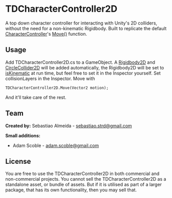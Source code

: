TDCharacterController2D
===========

A top down character controller for interacting with Unity's 2D colliders, without the need for a non-kinematic Rigidbody. Built to replicate the default [CharacterController](http://docs.unity3d.com/ScriptReference/CharacterController.html)'s [Move()](http://docs.unity3d.com/ScriptReference/CharacterController.Move.html) function.

Usage
-----

Add TDCharacterController2D.cs to a GameObject. A [Rigidbody2D](http://docs.unity3d.com/ScriptReference/Rigidbody2D.html) and [CircleCollider2D](http://docs.unity3d.com/ScriptReference/CircleCollider2D.html) will be added automatically, the Rigidbody2D will be set to [isKinematic](http://docs.unity3d.com/ScriptReference/Rigidbody2D-isKinematic.html) at run time, but feel free to set it in the Inspector yourself. Set collisionLayers in the Inspector. Move with

```
TDCharacterController2D.Move(Vector2 motion);
```

And it'll take care of the rest.

Team
-----

**Created by:** Sebastiao Almeida - [sebastiao.strd@gmail.com](mailto:sebastiao.strd@gmail.com)

**Small additions:**
* Adam Scoble - [adam.scoble@gmail.com](mailto:adam.scoble@gmail.com)

License
-----
You are free to use the TDCharacterController2D in both commercial and non-commercial projects. You cannot sell the TDCharacterController2D as a standalone asset, or bundle of assets. But if it is utilised as part of a larger package, that has its own functionality, then you may sell that.